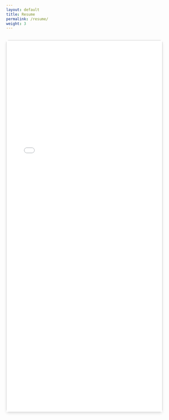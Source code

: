 ```yaml
---
layout: default
title: Resume
permalink: /resume/
weight: 3
---
```


<div class="row justify-content-center">
    <div class="col-lg-10 col-md-12">
        <br>
        <div style="height: 1200px; width: 100%; border: 1px solid #ccc; border-radius: 8px; box-shadow: 0 4px 8px rgba(0,0,0,0.1);">
            <iframe 
                src="/pages/Akib_Yeahia_Resume.pdf" 
                title="Akib Yeahia Resume Viewer"
                style="width: 100%; height: 100%; border: none;"
            >
            </iframe>
        </div>
    </div>
</div>

<style>

@media (max-width: 768px) {
.col-lg-10 .col-md-12 > div {
height: 800px !important; 
}
}
</style>